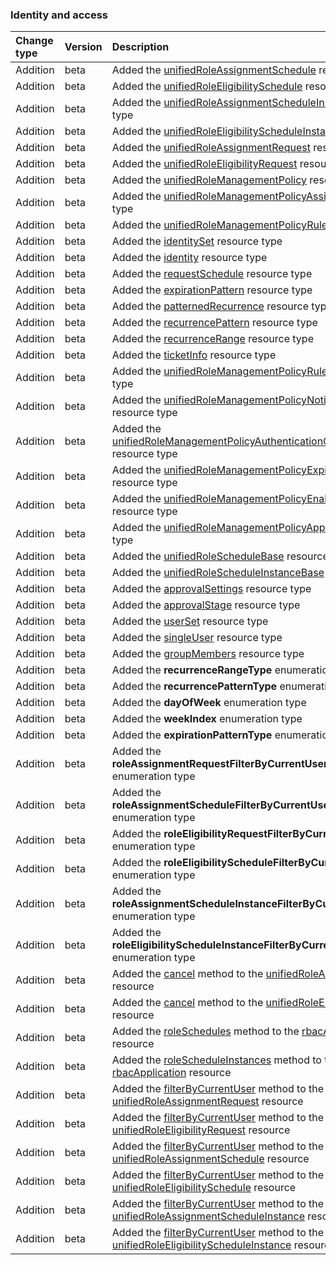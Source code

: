 ### Identity and access

| **Change type** | **Version** | **Description** |
|:---|:---|:---|
|Addition|beta|Added the [unifiedRoleAssignmentSchedule](https://docs.microsoft.com/en-us/graph/api/resources/unifiedRoleAssignmentSchedule?view=graph-rest-beta) resource type|
|Addition|beta|Added the [unifiedRoleEligibilitySchedule](https://docs.microsoft.com/en-us/graph/api/resources/unifiedRoleEligibilitySchedule?view=graph-rest-beta) resource type|
|Addition|beta|Added the [unifiedRoleAssignmentScheduleInstance](https://docs.microsoft.com/en-us/graph/api/resources/unifiedRoleAssignmentScheduleInstance?view=graph-rest-beta) resource type|
|Addition|beta|Added the [unifiedRoleEligibilityScheduleInstance](https://docs.microsoft.com/en-us/graph/api/resources/unifiedRoleEligibilityScheduleInstance?view=graph-rest-beta) resource type|
|Addition|beta|Added the [unifiedRoleAssignmentRequest](https://docs.microsoft.com/en-us/graph/api/resources/unifiedRoleAssignmentRequest?view=graph-rest-beta) resource type|
|Addition|beta|Added the [unifiedRoleEligibilityRequest](https://docs.microsoft.com/en-us/graph/api/resources/unifiedRoleEligibilityRequest?view=graph-rest-beta) resource type|
|Addition|beta|Added the [unifiedRoleManagementPolicy](https://docs.microsoft.com/en-us/graph/api/resources/unifiedRoleManagementPolicy?view=graph-rest-beta) resource type|
|Addition|beta|Added the [unifiedRoleManagementPolicyAssignment](https://docs.microsoft.com/en-us/graph/api/resources/unifiedRoleManagementPolicyAssignment?view=graph-rest-beta) resource type|
|Addition|beta|Added the [unifiedRoleManagementPolicyRule](https://docs.microsoft.com/en-us/graph/api/resources/unifiedRoleManagementPolicyRule?view=graph-rest-beta) resource type|
|Addition|beta|Added the [identitySet](https://docs.microsoft.com/en-us/graph/api/resources/identitySet?view=graph-rest-beta) resource type|
|Addition|beta|Added the [identity](https://docs.microsoft.com/en-us/graph/api/resources/identity?view=graph-rest-beta) resource type|
|Addition|beta|Added the [requestSchedule](https://docs.microsoft.com/en-us/graph/api/resources/requestSchedule?view=graph-rest-beta) resource type|
|Addition|beta|Added the [expirationPattern](https://docs.microsoft.com/en-us/graph/api/resources/expirationPattern?view=graph-rest-beta) resource type|
|Addition|beta|Added the [patternedRecurrence](https://docs.microsoft.com/en-us/graph/api/resources/patternedRecurrence?view=graph-rest-beta) resource type|
|Addition|beta|Added the [recurrencePattern](https://docs.microsoft.com/en-us/graph/api/resources/recurrencePattern?view=graph-rest-beta) resource type|
|Addition|beta|Added the [recurrenceRange](https://docs.microsoft.com/en-us/graph/api/resources/recurrenceRange?view=graph-rest-beta) resource type|
|Addition|beta|Added the [ticketInfo](https://docs.microsoft.com/en-us/graph/api/resources/ticketInfo?view=graph-rest-beta) resource type|
|Addition|beta|Added the [unifiedRoleManagementPolicyRuleTarget](https://docs.microsoft.com/en-us/graph/api/resources/unifiedRoleManagementPolicyRuleTarget?view=graph-rest-beta) resource type|
|Addition|beta|Added the [unifiedRoleManagementPolicyNotificationRule](https://docs.microsoft.com/en-us/graph/api/resources/unifiedRoleManagementPolicyNotificationRule?view=graph-rest-beta) resource type|
|Addition|beta|Added the [unifiedRoleManagementPolicyAuthenticationContextRule](https://docs.microsoft.com/en-us/graph/api/resources/unifiedRoleManagementPolicyAuthenticationContextRule?view=graph-rest-beta) resource type|
|Addition|beta|Added the [unifiedRoleManagementPolicyExpirationRule](https://docs.microsoft.com/en-us/graph/api/resources/unifiedRoleManagementPolicyExpirationRule?view=graph-rest-beta) resource type|
|Addition|beta|Added the [unifiedRoleManagementPolicyEnablementRule](https://docs.microsoft.com/en-us/graph/api/resources/unifiedRoleManagementPolicyEnablementRule?view=graph-rest-beta) resource type|
|Addition|beta|Added the [unifiedRoleManagementPolicyApprovalRule](https://docs.microsoft.com/en-us/graph/api/resources/unifiedRoleManagementPolicyApprovalRule?view=graph-rest-beta) resource type|
|Addition|beta|Added the [unifiedRoleScheduleBase](https://docs.microsoft.com/en-us/graph/api/resources/unifiedRoleScheduleBase?view=graph-rest-beta) resource type|
|Addition|beta|Added the [unifiedRoleScheduleInstanceBase](https://docs.microsoft.com/en-us/graph/api/resources/unifiedRoleScheduleInstanceBase?view=graph-rest-beta) resource type|
|Addition|beta|Added the [approvalSettings](https://docs.microsoft.com/en-us/graph/api/resources/approvalSettings?view=graph-rest-beta) resource type|
|Addition|beta|Added the [approvalStage](https://docs.microsoft.com/en-us/graph/api/resources/approvalStage?view=graph-rest-beta) resource type|
|Addition|beta|Added the [userSet](https://docs.microsoft.com/en-us/graph/api/resources/userSet?view=graph-rest-beta) resource type|
|Addition|beta|Added the [singleUser](https://docs.microsoft.com/en-us/graph/api/resources/singleUser?view=graph-rest-beta) resource type|
|Addition|beta|Added the [groupMembers](https://docs.microsoft.com/en-us/graph/api/resources/groupMembers?view=graph-rest-beta) resource type|
|Addition|beta|Added the **recurrenceRangeType** enumeration type|
|Addition|beta|Added the **recurrencePatternType** enumeration type|
|Addition|beta|Added the **dayOfWeek** enumeration type|
|Addition|beta|Added the **weekIndex** enumeration type|
|Addition|beta|Added the **expirationPatternType** enumeration type|
|Addition|beta|Added the **roleAssignmentRequestFilterByCurrentUserOptions** enumeration type|
|Addition|beta|Added the **roleAssignmentScheduleFilterByCurrentUserOptions** enumeration type|
|Addition|beta|Added the **roleEligibilityRequestFilterByCurrentUserOptions** enumeration type|
|Addition|beta|Added the **roleEligibilityScheduleFilterByCurrentUserOptions** enumeration type|
|Addition|beta|Added the **roleAssignmentScheduleInstanceFilterByCurrentUserOptions** enumeration type|
|Addition|beta|Added the **roleEligibilityScheduleInstanceFilterByCurrentUserOptions** enumeration type|
|Addition|beta|Added the [cancel](https://docs.microsoft.com/en-us/graph/api/unifiedRoleAssignmentRequest-cancel?view=graph-rest-beta) method to the [unifiedRoleAssignmentRequest](https://docs.microsoft.com/en-us/graph/api/resources/unifiedRoleAssignmentRequest?view=graph-rest-beta) resource|
|Addition|beta|Added the [cancel](https://docs.microsoft.com/en-us/graph/api/unifiedRoleEligibilityRequest-cancel?view=graph-rest-beta) method to the [unifiedRoleEligibilityRequest](https://docs.microsoft.com/en-us/graph/api/resources/unifiedRoleEligibilityRequest?view=graph-rest-beta) resource|
|Addition|beta|Added the [roleSchedules](https://docs.microsoft.com/en-us/graph/api/rbacApplication-roleSchedules?view=graph-rest-beta) method to the [rbacApplication](https://docs.microsoft.com/en-us/graph/api/resources/rbacApplication?view=graph-rest-beta) resource|
|Addition|beta|Added the [roleScheduleInstances](https://docs.microsoft.com/en-us/graph/api/rbacApplication-roleScheduleInstances?view=graph-rest-beta) method to the [rbacApplication](https://docs.microsoft.com/en-us/graph/api/resources/rbacApplication?view=graph-rest-beta) resource|
|Addition|beta|Added the [filterByCurrentUser](https://docs.microsoft.com/en-us/graph/api/unifiedRoleAssignmentRequest-filterByCurrentUser?view=graph-rest-beta) method to the [unifiedRoleAssignmentRequest](https://docs.microsoft.com/en-us/graph/api/resources/unifiedRoleAssignmentRequest?view=graph-rest-beta) resource|
|Addition|beta|Added the [filterByCurrentUser](https://docs.microsoft.com/en-us/graph/api/unifiedRoleEligibilityRequest-filterByCurrentUser?view=graph-rest-beta) method to the [unifiedRoleEligibilityRequest](https://docs.microsoft.com/en-us/graph/api/resources/unifiedRoleEligibilityRequest?view=graph-rest-beta) resource|
|Addition|beta|Added the [filterByCurrentUser](https://docs.microsoft.com/en-us/graph/api/unifiedRoleAssignmentSchedule-filterByCurrentUser?view=graph-rest-beta) method to the [unifiedRoleAssignmentSchedule](https://docs.microsoft.com/en-us/graph/api/resources/unifiedRoleAssignmentSchedule?view=graph-rest-beta) resource|
|Addition|beta|Added the [filterByCurrentUser](https://docs.microsoft.com/en-us/graph/api/unifiedRoleEligibilitySchedule-filterByCurrentUser?view=graph-rest-beta) method to the [unifiedRoleEligibilitySchedule](https://docs.microsoft.com/en-us/graph/api/resources/unifiedRoleEligibilitySchedule?view=graph-rest-beta) resource|
|Addition|beta|Added the [filterByCurrentUser](https://docs.microsoft.com/en-us/graph/api/unifiedRoleAssignmentScheduleInstance-filterByCurrentUser?view=graph-rest-beta) method to the [unifiedRoleAssignmentScheduleInstance](https://docs.microsoft.com/en-us/graph/api/resources/unifiedRoleAssignmentScheduleInstance?view=graph-rest-beta) resource|
|Addition|beta|Added the [filterByCurrentUser](https://docs.microsoft.com/en-us/graph/api/unifiedRoleEligibilityScheduleInstance-filterByCurrentUser?view=graph-rest-beta) method to the [unifiedRoleEligibilityScheduleInstance](https://docs.microsoft.com/en-us/graph/api/resources/unifiedRoleEligibilityScheduleInstance?view=graph-rest-beta) resource|
